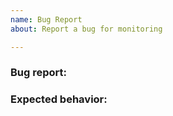 ```yaml
---
name: Bug Report
about: Report a bug for monitoring

---
```


### Bug report:

<!-- Please describe what is actually happening -->

### Expected behavior:

<!-- Please describe what you expect to happen -->
